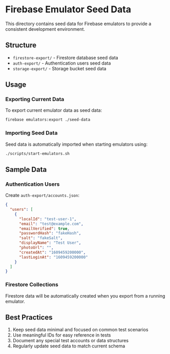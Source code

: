 # Firebase Emulator Seed Data

This directory contains seed data for Firebase emulators to provide a consistent development environment.

## Structure

- `firestore-export/` - Firestore database seed data
- `auth-export/` - Authentication users seed data
- `storage-export/` - Storage bucket seed data

## Usage

### Exporting Current Data
To export current emulator data as seed data:
```bash
firebase emulators:export ./seed-data
```

### Importing Seed Data
Seed data is automatically imported when starting emulators using:
```bash
./scripts/start-emulators.sh
```

## Sample Data

### Authentication Users
Create `auth-export/accounts.json`:
```json
{
  "users": [
    {
      "localId": "test-user-1",
      "email": "test@example.com",
      "emailVerified": true,
      "passwordHash": "fakeHash",
      "salt": "fakeSalt",
      "displayName": "Test User",
      "photoUrl": "",
      "createdAt": "1609459200000",
      "lastLoginAt": "1609459200000"
    }
  ]
}
```

### Firestore Collections
Firestore data will be automatically created when you export from a running emulator.

## Best Practices

1. Keep seed data minimal and focused on common test scenarios
2. Use meaningful IDs for easy reference in tests
3. Document any special test accounts or data structures
4. Regularly update seed data to match current schema
